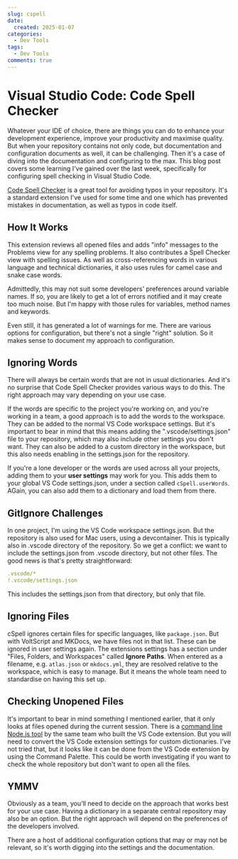 ```yaml
---
slug: cspell
date:
  created: 2025-01-07
categories: 
  - Dev Tools
tags:
  - Dev Tools
comments: true
---
```

# Visual Studio Code: Code Spell Checker

Whatever your IDE of choice, there are things you can do to enhance your development experience, improve your productivity and maximise quality. But when your repository contains not only code, but documentation and configuration documents as well, it can be challenging. Then it's a case of diving into the documentation and configuring to the max. This blog post covers some learning I've gained over the last week, specifically for configuring spell checking in Visual Studio Code.

<!-- more -->

[Code Spell Checker](https://marketplace.visualstudio.com/items?itemName=streetsidesoftware.code-spell-checker) is a great tool for avoiding typos in your repository. It's a standard extension I've used for some time and one which has prevented mistakes in documentation, as well as typos in code itself.

## How It Works

This extension reviews all opened files and adds "info" messages to the Problems view for any spelling problems. It also contributes a Spell Checker view with spelling issues. As well as cross-referencing words in various language and technical dictionaries, it also uses rules for camel case and snake case words.

Admittedly, this may not suit some developers' preferences around variable names. If so, you are likely to get a lot of errors notified and it may create too much noise. But I'm happy with those rules for variables, method names and keywords.

Even still, it has generated a lot of warnings for me. There are various options for configuration, but there's not a single "right" solution. So it makes sense to document my approach to configuration.

## Ignoring Words

There will always be certain words that are not in usual dictionaries. And it's no surprise that Code Spell Checker provides various ways to do this. The right approach may vary depending on your use case.

If the words are specific to the project you're working on, and you're working in a team, a good approach is to add the words to the workspace. They can be added to the normal VS Code workspace settings. But it's important to bear in mind that this means adding the ".vscode/settings.json" file to your repository, which may also include other settings you don't want. They can also be added to a custom directory in the workspace, but this also needs enabling in the settings.json for the repository.

If you're a lone developer or the words are used across all your projects, adding them to your **user settings** may work for you. This adds them to your global VS Code settings.json, under a section called `cSpell.userWords`. AGain, you can also add them to a dictionary and load them from there.

## GitIgnore Challenges

In one project, I'm using the VS Code workspace settings.json. But the repository is also used for Mac users, using a devcontainer. This is typically also in .vscode directory of the repository. So we get a conflict: we want to include the settings.json from .vscode directory, but not other files. The good news is that's pretty straightforward:

``` yaml
.vscode/*
!.vscode/settings.json
```

This includes the settings.json from that directory, but only that file.

## Ignoring Files

cSpell ignores certain files for specific languages, like `package.json`. But with VoltScript and MKDocs, we have files not in that list. These can be ignored in user settings again. The extensions settings has a section under "Files, Folders, and Workspaces" called **Ignore Paths**. When entered as a filename, e.g. `atlas.json` or `mkdocs.yml`, they are resolved relative to the workspace, which is easy to manage. But it means the whole team need to standardise on having this set up.

## Checking Unopened Files

It's important to bear in mind something I mentioned earlier, that it only looks at files opened during the current session. There is a [command line Node.js tool](https://github.com/streetsidesoftware/cspell-cli) by the same team who built the VS Code extension. But you will need to convert the VS Code extension settings for custom dictionaries. I've not tried that, but it looks like it can be done from the VS Code extension by using the Command Palette. This could be worth investigating if you want to check the whole repository but don't want to open all the files.

## YMMV

Obviously as a team, you'll need to decide on the approach that works best for your use case. Having a dictionary in a separate central repository may also be an option. But the right approach will depend on the preferences of the developers involved.

There are a host of additional configuration options that may or may not be relevant, so it's worth digging into the settings and the documentation.